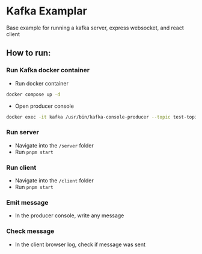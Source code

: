 # Kafka Examplar

Base example for running a kafka server, express websocket, and react client

## How to run:

### Run Kafka docker container

- Run docker container

```sh
docker compose up -d
```

- Open producer console

```sh
docker exec -it kafka /usr/bin/kafka-console-producer --topic test-topic --bootstrap-server localhost:9092
```

### Run server

- Navigate into the `/server` folder
- Run `pnpm start`

### Run client

- Navigate into the `/client` folder
- Run `pnpm start`

### Emit message

- In the producer console, write any message

### Check message

- In the client browser log, check if message was sent
